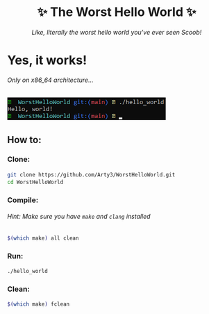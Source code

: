 <h1 align="center">✨ The Worst Hello World ✨</h1>

<h6 align="center"><em>Like, literally the worst hello world you've ever seen Scoob!</em></h6>

# Yes, it works!
###### _Only on x86_64 architecture..._
![Screenshot](./screenshot.png)

## How to:
### Clone:
```sh
git clone https://github.com/Arty3/WorstHelloWorld.git
cd WorstHelloWorld
```

### Compile:

###### Hint: Make sure you have `make` and `clang` installed
```sh
$(which make) all clean
```

### Run:
```sh
./hello_world
```

### Clean:
```sh
$(which make) fclean
```
